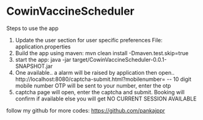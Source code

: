# CowinVaccineScheduler
Steps to use the app

1. Update the user section for user specific preferences
   File: application.properties
2. Build the app using maven: mvn clean install -Dmaven.test.skip=true
3. start the app: java -jar target/CowinVaccineScheduler-0.0.1-SNAPSHOT.jar
4. One available.. a alarm will be raised by application then
   open.. http://localhost:8080/captcha-submit.html?mobilenumber=<mobilenumber>
   -- 10 digit mobile number
   OTP will be sent to your number, enter the otp
4. captcha page will open, enter the captcha and submit.
   Booking will confirm if available else you will get NO CURRENT SESSION AVAILABLE
   
follow my github for more codes: https://github.com/pankajppr
